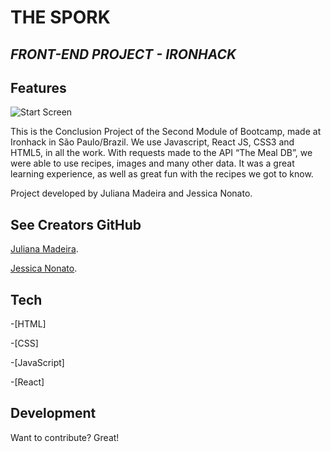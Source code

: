 
# THE SPORK

## _FRONT-END PROJECT - IRONHACK_

## Features

![Start Screen](.src/images/start-screen.png)

This is the Conclusion Project of the Second Module of Bootcamp, made at Ironhack in São Paulo/Brazil.
We use Javascript, React JS, CSS3 and HTML5, in all the work.
With requests made to the API “The Meal DB”, we were able to use recipes, images and many other data.
It was a great learning experience, as well as great fun with the recipes we got to know.


Project developed by Juliana Madeira and Jessica Nonato.


## See Creators GitHub

 [Juliana Madeira](https://github.com/Juliana-Madeira).
 
 [Jessica Nonato](https://github.com/JessicaNonato).
 
 
## Tech

-[HTML]

-[CSS]

-[JavaScript]

-[React]


## Development

Want to contribute? Great!
